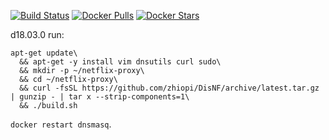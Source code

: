 [![Build Status](https://travis-ci.org/ab77/netflix-proxy.svg?branch=master)](https://travis-ci.org/ab77/netflix-proxy) [![Docker Pulls](https://img.shields.io/docker/pulls/ab77/sniproxy.svg?maxAge=2592000)](https://hub.docker.com/r/ab77/sniproxy/) [![Docker Stars](https://img.shields.io/docker/stars/ab77/bind.svg?maxAge=2592000)](https://hub.docker.com/r/ab77/bind/)

d18.03.0
run:
```
apt-get update\
  && apt-get -y install vim dnsutils curl sudo\
  && mkdir -p ~/netflix-proxy\
  && cd ~/netflix-proxy\
  && curl -fsSL https://github.com/zhiopi/DisNF/archive/latest.tar.gz | gunzip - | tar x --strip-components=1\
  && ./build.sh
```

`docker restart dnsmasq`. 
